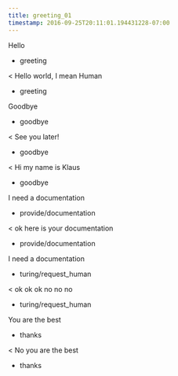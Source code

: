 ```yaml
---
title: greeting_01
timestamp: 2016-09-25T20:11:01.194431228-07:00
---
```


Hello
* greeting

< Hello world, I mean Human
* greeting

Goodbye
* goodbye

< See you later!
* goodbye

< Hi my name is Klaus
* goodbye

I need a documentation
* provide/documentation


< ok here is your documentation
* provide/documentation

I need a documentation
* turing/request_human

< ok ok ok no no no 
* turing/request_human

You are the best
* thanks

< No you are the best
* thanks

